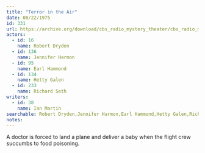 ```yaml
---
title: "Terror in the Air"
date: 08/22/1975
id: 331
url: https://archive.org/download/cbs_radio_mystery_theater/cbs_radio_mystery_theater-0301-0350.zip/cbs_radio_mystery_theater-0301-0350%2Fcbsrmt_0331_terror_in_the_air.mp3
actors:  
  - id: 16
    name: Robert Dryden  
  - id: 136
    name: Jennifer Harmon  
  - id: 95
    name: Earl Hammond  
  - id: 134
    name: Hetty Galen  
  - id: 233
    name: Richard Seth
writers:  
  - id: 38
    name: Ian Martin
searchable: Robert Dryden,Jennifer Harmon,Earl Hammond,Hetty Galen,Richard Seth Ian Martin
notes:  
---
```

A doctor is forced to land a plane and deliver a baby when the flight crew succumbs to food poisoning.